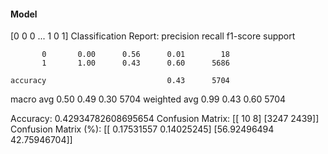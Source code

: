 #### Model
[0 0 0 ... 1 0 1]
Classification Report:
              precision    recall  f1-score   support

           0       0.00      0.56      0.01        18
           1       1.00      0.43      0.60      5686

    accuracy                           0.43      5704
   macro avg       0.50      0.49      0.30      5704
weighted avg       0.99      0.43      0.60      5704

Accuracy: 0.42934782608695654
Confusion Matrix:
[[  10    8]
 [3247 2439]]
Confusion Matrix (%):
[[ 0.17531557  0.14025245]
 [56.92496494 42.75946704]]
